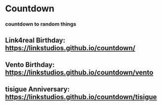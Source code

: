 # Countdown

### countdown to random things

## Link4real Birthday: https://linkstudios.github.io/countdown/

## Vento Birthday: https://linkstudios.github.io/countdown/vento

## tisigue Anniversary: https://linkstudios.github.io/countdown/tisigue
